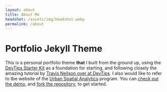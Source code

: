 ```yaml
---
layout: about
title: About Me
headshot: /assets/img/headshot.webp
permalink: /about
---
```


# Portfolio Jekyll Theme

This is a personal portfolio theme **that** I built from the ground up, using the [DevTips Starter Kit](http://devtipsstarterkit.com/) as a foundation for starting, and following closely the amazing tutorial by [Travis Neilson over at DevTips](https://www.youtube.com/watch?v=T6jKLsxbFg4&list=PL0CB3OvPhDA_STygmp3sDenx3UpdOMk7P). I also would like to refer to tbe website of the [Urban Spatial Analytics](https://www.design.upenn.edu/urban-spatial-analytics) program. You can [check out the demo](lenpaul.github.io/portfolio-jekyll-theme/), and [fork the repository](https://github.com/LeNPaul/portfolio-jekyll-theme/fork), to get started.
